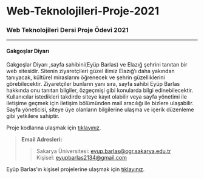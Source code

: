 # Web-Teknolojileri-Proje-2021
### Web Teknolojileri Dersi Proje Ödevi 2021
----------------------------------------------
#### Gakgoşlar Diyarı

Gakgoşlar Diyarı ,sayfa sahibini(Eyüp Barlas) ve Elazığ şehrini tanıtan bir web sitesidir. Sitenin ziyaretçileri güzel ilimiz Elazığ’ı daha yakından tanıyacak, kültürel miraslarını öğrenecek ve şehrin güzelliklerini görebilecektir. Ziyaretçiler bunların yanı sıra, sayfa sahibi Eyüp Barlas hakkında onu tanıtan bilgiler, özgeçmişi gibi konularda bilgi edinebilecektir. Kullanıcılar istedikleri takdirde siteye kayıt olabilir veya sayfa yönetimi ile iletişime geçmek için iletişim bölümünden mail aracılığı ile bizlere ulaşabilir. Sayfa yöneticisi, siteye üye olanların bilgilerine ulaşma ve içerik düzenleme gibi yetkilere sahiptir.

Proje kodlarına ulaşmak için [tıklayınız](https://github.com/eyupbarlas/Web-Teknolojileri-Proje-2021/tree/main/Project "Gakgoşlar Diyarı").

> **Email Adresleri:**
>  
>> Sakarya Üniversitesi: <eyup.barlas@ogr.sakarya.edu.tr>    
>> Kişisel: <eyupbarlas2134@gmail.com>

Eyüp Barlas'ın kişisel projelerine ulaşmak için [tıklayınız](https://github.com/eyupbarlas/BzzmansProjects "Bzzmans Projects").


